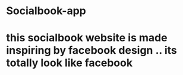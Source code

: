 # Socialbook-app
# this socialbook website is made inspiring by facebook design .. its totally look like facebook
